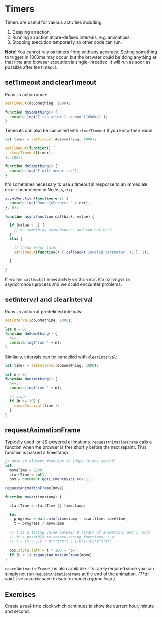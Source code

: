 # Timers
Timers are useful for various activities including:

1. Delaying an action.
1. Running an action at pre-defined intervals, e.g. animations.
1. Stopping execution temporarily so other code can run.

**Note!** You cannot rely on timers firing with any accuracy. Setting something to trigger in 1000ms may occur, but the browser could be doing anything at that time and browser execution is single-threaded. It will run as soon as possible after the timeout.


## setTimeout and clearTimeout
Runs an action once:

```javascript
setTimeout(doSomething, 1000);

function doSomething() {
  console.log('I ran after 1 second (1000ms)');
}
```

Timeouts can also be cancelled with `clearTimeout` if you know their *value*:

```javascript
let timer = setTimeout(doSomething, 1000);

setTimeout(function() {
  clearTimeout(timer);
}, 100);

function doSomething() {
  console.log('I will never run');
}
```

It's sometimes necessary to use a timeout in response to an immediate error encountered in Node.js, e.g.

```javascript
asyncFunction(function(err) {
  console.log('Done.\nErrors: ' + err);
}, 0);

function asyncFunction(callback, value) {

  if (value > 0) {
    // do something asynchronous and run callback
  }
  else {

    // throw error later
    setTimeout(function() { callback('invalid parameter',); }, 1);

  }

}

```

If we ran `callback()` immediately on the error, it's no longer an asynchronous process and we could encounter problems.


## setInterval and clearInterval
Runs an action at predefined intervals:

```javascript
setInterval(doSomething, 1000);

let n = 0;
function doSomething() {
  n++;
  console.log('run ' + n);
}
```

Similarly, intervals can be cancelled with `clearInterval`:

```javascript
let timer = setInterval(doSomething, 1000);

let n = 0;
function doSomething() {
  n++;
  console.log('run ' + n);

  // stop!
  if (n >= 10) {
    clearInterval(timer);
  }
}
```


## requestAnimationFrame
Typically used for JS-powered animations, `requestAnimationFrame` calls a function when the browser is free shortly before the next repaint. That function is passed a timestamp.

```javascript
// move an element from 0px to 100px in one second
let
  moveTime = 1000,
  startTime = null,
  box = document.getElementById('box');

requestAnimationFrame(move);

function move(timestamp) {

  startTime = startTime || timestamp;

  let
    progress = Math.min(timestamp - startTime, moveTime),
    t = progress / moveTime;

  // t is a timing value between 0 (start of animation) and 1 (end)
  // it's possible to create easing functions, e.g.
  // t = (t < 0.5 ? 8*t*t*t*t : 1-8*(--t)*t*t*t);

  box.style.left = t * 100 + 'px';
  if (t < 1) requestAnimationFrame(move);
}

```

`cancelAnimationFrame()` is also available. It's rarely required since you can simply not run `requestAnimationFrame` at the end of the animation. *(That said, I've recently seen it used to cancel a game loop.)*


## Exercises
Create a real-time clock which continues to show the current hour, minute and second.
